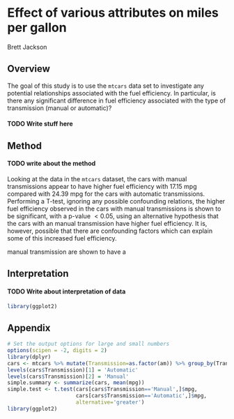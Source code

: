 # Effect of various attributes on miles per gallon
Brett Jackson  




## Overview
The goal of this study is to use the `mtcars` data set to investigate any
potential relationships associated with the fuel efficiency.
In particular, is there any significant difference in fuel efficiency
associated with the type of transmission (manual or automatic)?

#### TODO Write stuff here

## Method
#### TODO write about the method




Looking at the data in the `mtcars` dataset, the cars with manual transmissions
appear to have higher fuel efficiency with
17.15 mpg
compared with
24.39 mpg for
the cars with automatic transmissions.
Performing a T-test, ignoring any possible confounding relations, the higher
fuel efficiency observed in the cars with manual transmissions is shown to be
significant, with a p-value $< 0.05$, using an alternative hypothesis that
the cars with an manual transmission have higher fuel efficiency.
It is, however, possible that there are confounding factors which can explain
some of this increased fuel efficiency.

manual transmission are shown to have a 


## Interpretation
#### TODO Write about interpretation of data

```r
library(ggplot2)
```

## Appendix


```r
# Set the output options for large and small numbers                             
options(scipen = -2, digits = 2)
library(dplyr)
cars <- mtcars %>% mutate(Transmission=as.factor(am)) %>% group_by(Transmission)
levels(cars$Transmission)[1] = 'Automatic'
levels(cars$Transmission)[2] = 'Manual'
simple.summary <- summarize(cars, mean(mpg))
simple.test <- t.test(cars[cars$Transmission=='Manual',]$mpg,
                      cars[cars$Transmission=='Automatic',]$mpg,
                      alternative='greater')
library(ggplot2)
```
